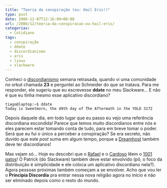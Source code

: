 ```yaml
---
title: "Teoria da conspiração (ou: Hail Eris!)"
type: post
date: 2006-12-07T12:16:09+00:00
url: /2006/12/teoria-da-conspiracao-ou-hail-eris/
categorias:
  - Cotidiano
tags:
  - conspiração
  - ddate
  - discordianismo
  - eris
  - linux
  - slackware
---
```


Conheci o [discordianismo][1] semana retrasada, quando vi uma comunidade no orkut chamada **23** e perguntei ao Schneider do que se tratava. Para me responder, ele sugeriu que eu escrevesse **ddate** no meu Slackware… E não é que eu tinha mesmo esse aplicativo discordiano?

```
tiago@laptop:~$ ddate
Today is Sweetmorn, the 49th day of The Aftermath in the YOLD 3172
```

Depois daquele dia, em todo lugar que eu passo eu vejo uma referência discordiana escondida! Parece que temos muito discordianos entre nós e eles parecem estar tomando conta de tudo, para em breve tomar o poder. Será que eu fui o único a perceber a conspiração? Se era secreto, não duvido que este _post_ suma em algum tempo, porque a [Dreamhost][2] também deve ter discordianos!

Mas vejam só… Hoje eu descobri que o [Rafael][3] e o [Cardoso][4] lêem o [1001 gatos][5]! O Patrick (do Slackware) também deve estar envolvido (pô, o foco da distribuição é simplicidade e ele coloca um aplicativo discordiano nela?). Agora pessoas próximas também começam a se envolver. Acho que vou ler o **Principia Discordia** pra entrar nessa nova religião agora no início e não ser eliminado depois como o resto do mundo.

[1]: http://pt.wikipedia.org/wiki/Discordianismo
[2]: http://www.dreamhost.com
[3]: http://novo-mundo.org
[4]: http://contraditorium.com
[5]: http://1001gatos.org
